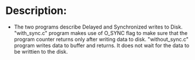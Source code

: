 # Description:
+ The two programs describe Delayed and Synchronized writes to Disk. "with_sync.c" program makes use of O_SYNC flag to make sure that the program counter returns only after writing data to disk. "without_sync.c" program writes data to buffer and returns. It does not wait for the data to be writtien to the disk.
